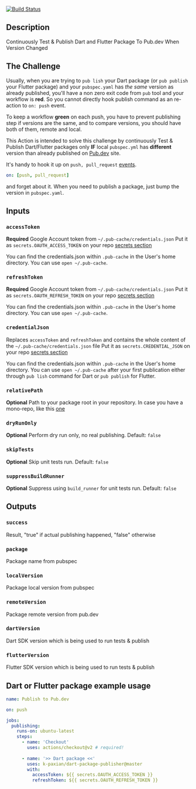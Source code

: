 [![Build Status][ci-badge]][ci-badge-url]

## Description

Continuously Test & Publish Dart and Flutter Package To Pub.dev When Version Changed

## The Challenge

Usually, when you are trying to `pub lish` your Dart package (or `pub publish` your Flutter package) and your `pubspec.yaml` has *the same* version as already published, you'll have a non zero exit code from `pub` tool and 
your workflow is **red**. 
So you cannot directly hook publish command as an re-action to `on: push` event. 

To keep a workflow **green** on each push, you have to prevent publishing step if versions are the same, 
and to compare versions, you should have both of them, remote and local.

This Action is intended to solve this challenge by continuously Test & Publish Dart/Flutter packages only **IF** local `pubspec.yml` has **different** version than already published on [Pub.dev](http://pub.dev) site.

It's handy to hook it up on `push, pull_request` [events][3].
```yaml
on: [push, pull_request]
```
and forget about it. When you need to publish a package, just bump the version in `pubspec.yaml`.

## Inputs

### `accessToken`

**Required** Google Account token from `~/.pub-cache/credentials.json` 
Put it as `secrets.OAUTH_ACCESS_TOKEN` on your repo [secrets section][1]

You can find the credentials.json within `.pub-cache` in the User's home directory.
You can use `open ~/.pub-cache`.

### `refreshToken`

**Required** Google Account token from `~/.pub-cache/credentials.json` 
Put it as `secrets.OAUTH_REFRESH_TOKEN` on your repo [secrets section][1]

You can find the credentials.json within `.pub-cache` in the User's home directory.
You can use `open ~/.pub-cache`.

### `credentialJson`

Replaces `accessToken` and `refreshToken` and contains the whole content of the `~/.pub-cache/credentials.json` file
Put it as `secrets.CREDENTIAL_JSON` on your repo [secrets section][1]

You can find the credentials.json within `.pub-cache` in the User's home directory.
You can use `open ~/.pub-cache` after your first publication either through `pub lish` command for Dart or `pub publish` for Flutter.

### `relativePath`

**Optional** Path to your package root in your repository. In case you have a mono-repo, like this [one][2]

### `dryRunOnly`

**Optional** Perform dry run only, no real publishing. Default: `false`

### `skipTests`

**Optional** Skip unit tests run. Default: `false`

### `suppressBuildRunner`

**Optional** Suppress using `build_runner` for unit tests run. Default: `false`


## Outputs

### `success`

Result, "true" if actual publishing happened, "false" otherwise

### `package`

Package name from pubspec

### `localVersion`

Package local version from pubspec

### `remoteVersion`

Package remote version from pub.dev

### `dartVersion`

Dart SDK version which is being used to run tests & publish

### `flutterVersion`

Flutter SDK version which is being used to run tests & publish


## Dart or Flutter package example usage

```yaml
name: Publish to Pub.dev

on: push

jobs:
  publishing:
    runs-on: ubuntu-latest
    steps:
      - name: 'Checkout'
        uses: actions/checkout@v2 # required!
        
      - name: '>> Dart package <<'
        uses: k-paxian/dart-package-publisher@master
        with:
          accessToken: ${{ secrets.OAUTH_ACCESS_TOKEN }}
          refreshToken: ${{ secrets.OAUTH_REFRESH_TOKEN }}
```

[ci-badge]: https://github.com/k-paxian/dart-package-publisher/workflows/Workflow%20test/badge.svg
[ci-badge-url]: https://github.com/k-paxian/dart-package-publisher/actions
[1]: https://help.github.com/en/actions/automating-your-workflow-with-github-actions/creating-and-using-encrypted-secrets
[2]: https://github.com/k-paxian/dart-json-mapper
[3]: https://help.github.com/en/actions/automating-your-workflow-with-github-actions/workflow-syntax-for-github-actions#example-using-a-list-of-events
